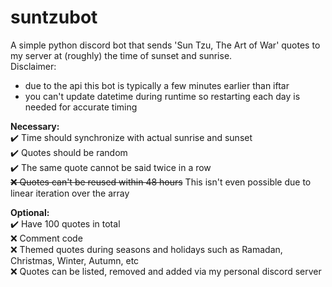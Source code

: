# suntzubot
A simple python discord bot that sends 'Sun Tzu, The Art of War' quotes to my server at (roughly) the time of sunset and sunrise.\
Disclaimer: 
- due to the api this bot is typically a few minutes earlier than iftar
- you can't update datetime during runtime so restarting each day is needed for accurate timing 

**Necessary:**\
✔️ Time should synchronize with actual sunrise and sunset\
✔️ Quotes should be random\
✔️ The same quote cannot be said twice in a row\
~~❌ Quotes can't be reused within 48 hours~~ This isn't even possible due to linear iteration over the array

**Optional:**\
✔️ Have 100 quotes in total\
❌ Comment code\
❌ Themed quotes during seasons and holidays such as Ramadan, Christmas, Winter, Autumn, etc\
❌ Quotes can be listed, removed and added via my personal discord server
